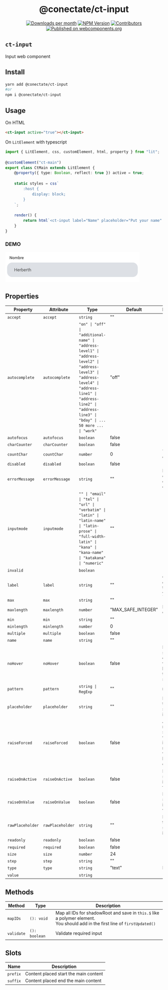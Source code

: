 <h1 align="center">@conectate/ct-input</h1>

<p align="center">
	<a href="https://npmcharts.com/compare/@conectate/ct-input?minimal=true"><img alt="Downloads per month" src="https://img.shields.io/npm/dm/@conectate/ct-input.svg" height="20"/></a>
	<a href="https://www.npmjs.com/package/@conectate/ct-input"><img alt="NPM Version" src="https://img.shields.io/npm/v/@conectate/ct-input.svg" height="20"/></a>
	<a href="https://github.com/conectate/ct-elements/graphs/contributors"><img alt="Contributors" src="https://img.shields.io/github/contributors/conectate/ct-elements.svg" height="20"/></a>
	<a href="https://www.webcomponents.org/element/conectate/ct-element"><img alt="Published on webcomponents.org" src="https://img.shields.io/badge/webcomponents.org-published-blue.svg" height="20"/></a>

</p>

## `ct-input`

Input web component

## Install

```bash
yarn add @conectate/ct-input
#or
npm i @conectate/ct-input
```

## Usage

On HTML

```html
<ct-input active="true"></ct-input>
```

On `LitElement` with typescript

```typescript
import { LitElement, css, customElement, html, property } from "lit";

@customElement("ct-main")
export class CtMain extends LitElement {
	@property({ type: Boolean, reflect: true }) active = true;

	static styles = css`
		:host {
			display: block;
		}
	`;

	render() {
		return html`<ct-input label="Name" placeholder="Put your name" rawPlaceholcer="John Doe"></ct-input>`;
	}
}
```

### DEMO

<img src="https://raw.githubusercontent.com/Conectate/ct-elements/master/images/packages/ct-input.png"/>

## Properties

| Property         | Attribute        | Type                                                                                                                                                                                                                 | Default            | Description                                                                            |
| ---------------- | ---------------- | -------------------------------------------------------------------------------------------------------------------------------------------------------------------------------------------------------------------- | ------------------ | -------------------------------------------------------------------------------------- |
| `accept`         | `accept`         | `string`                                                                                                                                                                                                             | ""                 |                                                                                        |
| `autocomplete`   | `autocomplete`   | `"on" \| "off" \| "additional-name" \| "address-level1" \| "address-level2" \| "address-level3" \| "address-level4" \| "address-line1" \| "address-line2" \| "address-line3" \| "bday" \| ... 50 more ... \| "work"` | "off"              |                                                                                        |
| `autofocus`      | `autofocus`      | `boolean`                                                                                                                                                                                                            | false              |                                                                                        |
| `charCounter`    | `charCounter`    | `boolean`                                                                                                                                                                                                            | false              | -                                                                                      |
| `countChar`      | `countChar`      | `number`                                                                                                                                                                                                             | 0                  | Total chars on input                                                                   |
| `disabled`       | `disabled`       | `boolean`                                                                                                                                                                                                            | false              | -                                                                                      |
| `errorMessage`   | `errorMessage`   | `string`                                                                                                                                                                                                             | ""                 | Mensaje de error al no complir con el pattern                                          |
| `inputmode`      | `inputmode`      | `"" \| "email" \| "tel" \| "url" \| "verbatim" \| "latin" \| "latin-name" \| "latin-prose" \| "full-width-latin" \| "kana" \| "kana-name" \| "katakana" \| "numeric"`                                                | ""                 |                                                                                        |
| `invalid`        |                  | `boolean`                                                                                                                                                                                                            |                    |                                                                                        |
| `label`          | `label`          | `string`                                                                                                                                                                                                             | ""                 | Change default icon to whatever you like                                               |
| `max`            | `max`            | `string`                                                                                                                                                                                                             | ""                 |                                                                                        |
| `maxlength`      | `maxlength`      | `number`                                                                                                                                                                                                             | "MAX_SAFE_INTEGER" | Max length on input                                                                    |
| `min`            | `min`            | `string`                                                                                                                                                                                                             | ""                 |                                                                                        |
| `minlength`      | `minlength`      | `number`                                                                                                                                                                                                             | 0                  |                                                                                        |
| `multiple`       | `multiple`       | `boolean`                                                                                                                                                                                                            | false              |                                                                                        |
| `name`           | `name`           | `string`                                                                                                                                                                                                             | ""                 |                                                                                        |
| `noHover`        | `noHover`        | `boolean`                                                                                                                                                                                                            | false              | Do not show any effects when hovering the searchbox                                    |
| `pattern`        | `pattern`        | `string \| RegExp`                                                                                                                                                                                                   | ""                 | regexp                                                                                 |
| `placeholder`    | `placeholder`    | `string`                                                                                                                                                                                                             | ""                 | Placeholder text when searchbox is empty                                               |
| `raiseForced`    | `raiseForced`    | `boolean`                                                                                                                                                                                                            | false              | Always raise the searchbox whether it is active or not, or whether is has value or not |
| `raiseOnActive`  | `raiseOnActive`  | `boolean`                                                                                                                                                                                                            | false              | Raise searchbox is it's focused                                                        |
| `raiseOnValue`   | `raiseOnValue`   | `boolean`                                                                                                                                                                                                            | false              | Raise searchbox if it has value                                                        |
| `rawPlaceholder` | `rawPlaceholder` | `string`                                                                                                                                                                                                             | ""                 | Placeholder text when searchbox is empty                                               |
| `readonly`       | `readonly`       | `boolean`                                                                                                                                                                                                            | false              |                                                                                        |
| `required`       | `required`       | `boolean`                                                                                                                                                                                                            | false              | -                                                                                      |
| `size`           | `size`           | `number`                                                                                                                                                                                                             | 24                 |                                                                                        |
| `step`           | `step`           | `string`                                                                                                                                                                                                             | ""                 |                                                                                        |
| `type`           | `type`           | `string`                                                                                                                                                                                                             | "text"             | Input type                                                                             |
| `value`          |                  | `string`                                                                                                                                                                                                             |                    |                                                                                        |

## Methods

| Method     | Type          | Description                                                                                                                       |
| ---------- | ------------- | --------------------------------------------------------------------------------------------------------------------------------- |
| `mapIDs`   | `(): void`    | Map all IDs for shadowRoot and save in `this.$` like a polymer element.<br />You should add in the first line of `firstUpdated()` |
| `validate` | `(): boolean` | Validate required input                                                                                                           |

## Slots

| Name     | Description                           |
| -------- | ------------------------------------- |
| `prefix` | Content placed start the main content |
| `suffix` | Content placed end the main content   |
